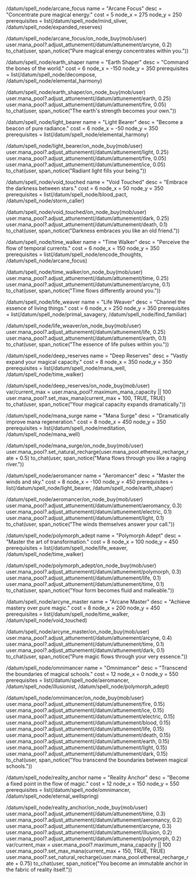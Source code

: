 /datum/spell_node/arcane_focus
	name = "Arcane Focus"
	desc = "Concentrate pure magical energy."
	cost = 5
	node_x = 275
	node_y = 250
	prerequisites = list(/datum/spell_node/mind_sliver, /datum/spell_node/expanded_reserves)

/datum/spell_node/arcane_focus/on_node_buy(mob/user)
	user.mana_pool?.adjust_attunement(/datum/attunement/arcyne, 0.2)
	to_chat(user, span_notice("Pure magical energy concentrates within you."))

/datum/spell_node/earth_shaper
	name = "Earth Shaper"
	desc = "Command the bones of the world."
	cost = 6
	node_x = -150
	node_y = 350
	prerequisites = list(/datum/spell_node/decompose, /datum/spell_node/elemental_harmony)

/datum/spell_node/earth_shaper/on_node_buy(mob/user)
	user.mana_pool?.adjust_attunement(/datum/attunement/earth, 0.25)
	user.mana_pool?.adjust_attunement(/datum/attunement/fire, 0.05)
	to_chat(user, span_notice("The earth's strength becomes your own."))

/datum/spell_node/light_bearer
	name = "Light Bearer"
	desc = "Become a beacon of pure radiance."
	cost = 6
	node_x = -50
	node_y = 350
	prerequisites = list(/datum/spell_node/elemental_harmony)

/datum/spell_node/light_bearer/on_node_buy(mob/user)
	user.mana_pool?.adjust_attunement(/datum/attunement/light, 0.25)
	user.mana_pool?.adjust_attunement(/datum/attunement/fire, 0.05)
	user.mana_pool?.adjust_attunement(/datum/attunement/ice, 0.05)
	to_chat(user, span_notice("Radiant light fills your being."))

/datum/spell_node/void_touched
	name = "Void Touched"
	desc = "Embrace the darkness between stars."
	cost = 6
	node_x = 50
	node_y = 350
	prerequisites = list(/datum/spell_node/blood_pact, /datum/spell_node/storm_caller)

/datum/spell_node/void_touched/on_node_buy(mob/user)
	user.mana_pool?.adjust_attunement(/datum/attunement/dark, 0.25)
	user.mana_pool?.adjust_attunement(/datum/attunement/death, 0.1)
	to_chat(user, span_notice("Darkness embraces you like an old friend."))

/datum/spell_node/time_walker
	name = "Time Walker"
	desc = "Perceive the flow of temporal currents."
	cost = 6
	node_x = 150
	node_y = 350
	prerequisites = list(/datum/spell_node/encode_thoughts, /datum/spell_node/arcane_focus)

/datum/spell_node/time_walker/on_node_buy(mob/user)
	user.mana_pool?.adjust_attunement(/datum/attunement/time, 0.25)
	user.mana_pool?.adjust_attunement(/datum/attunement/arcyne, 0.1)
	to_chat(user, span_notice("Time flows differently around you."))

/datum/spell_node/life_weaver
	name = "Life Weaver"
	desc = "Channel the essence of living things."
	cost = 6
	node_x = 250
	node_y = 350
	prerequisites = list(/datum/spell_node/primal_savagery, /datum/spell_node/find_familiar)

/datum/spell_node/life_weaver/on_node_buy(mob/user)
	user.mana_pool?.adjust_attunement(/datum/attunement/life, 0.25)
	user.mana_pool?.adjust_attunement(/datum/attunement/earth, 0.1)
	to_chat(user, span_notice("The essence of life pulses within you."))

/datum/spell_node/deep_reserves
	name = "Deep Reserves"
	desc = "Vastly expand your magical capacity."
	cost = 8
	node_x = 350
	node_y = 350
	prerequisites = list(/datum/spell_node/mana_well, /datum/spell_node/time_walker)

/datum/spell_node/deep_reserves/on_node_buy(mob/user)
	var/current_max = user.mana_pool?.maximum_mana_capacity || 100
	user.mana_pool?.set_max_mana(current_max + 100, TRUE, TRUE)
	to_chat(user, span_notice("Your magical capacity expands dramatically."))

/datum/spell_node/mana_surge
	name = "Mana Surge"
	desc = "Dramatically improve mana regeneration."
	cost = 8
	node_x = 450
	node_y = 350
	prerequisites = list(/datum/spell_node/meditation, /datum/spell_node/mana_well)

/datum/spell_node/mana_surge/on_node_buy(mob/user)
	user.mana_pool?.set_natural_recharge(user.mana_pool.ethereal_recharge_rate + 0.5)
	to_chat(user, span_notice("Mana flows through you like a raging river."))

/datum/spell_node/aeromancer
	name = "Aeromancer"
	desc = "Master the winds and sky."
	cost = 8
	node_x = -100
	node_y = 450
	prerequisites = list(/datum/spell_node/light_bearer, /datum/spell_node/earth_shaper)

/datum/spell_node/aeromancer/on_node_buy(mob/user)
	user.mana_pool?.adjust_attunement(/datum/attunement/aeromancy, 0.3)
	user.mana_pool?.adjust_attunement(/datum/attunement/electric, 0.1)
	user.mana_pool?.adjust_attunement(/datum/attunement/light, 0.1)
	to_chat(user, span_notice("The winds themselves answer your call."))

/datum/spell_node/polymorph_adept
	name = "Polymorph Adept"
	desc = "Master the art of transformation."
	cost = 8
	node_x = 100
	node_y = 450
	prerequisites = list(/datum/spell_node/life_weaver, /datum/spell_node/time_walker)

/datum/spell_node/polymorph_adept/on_node_buy(mob/user)
	user.mana_pool?.adjust_attunement(/datum/attunement/polymorph, 0.3)
	user.mana_pool?.adjust_attunement(/datum/attunement/life, 0.1)
	user.mana_pool?.adjust_attunement(/datum/attunement/time, 0.1)
	to_chat(user, span_notice("Your form becomes fluid and malleable."))

/datum/spell_node/arcyne_master
	name = "Arcane Master"
	desc = "Achieve mastery over pure magic."
	cost = 8
	node_x = 200
	node_y = 450
	prerequisites = list(/datum/spell_node/time_walker, /datum/spell_node/void_touched)

/datum/spell_node/arcyne_master/on_node_buy(mob/user)
	user.mana_pool?.adjust_attunement(/datum/attunement/arcyne, 0.4)
	user.mana_pool?.adjust_attunement(/datum/attunement/time, 0.1)
	user.mana_pool?.adjust_attunement(/datum/attunement/dark, 0.1)
	to_chat(user, span_notice("Pure magic flows through your very essence."))

/datum/spell_node/omnimancer
	name = "Omnimancer"
	desc = "Transcend the boundaries of magical schools."
	cost = 12
	node_x = 0
	node_y = 550
	prerequisites = list(/datum/spell_node/aeromancer, /datum/spell_node/illusionist, /datum/spell_node/polymorph_adept)

/datum/spell_node/omnimancer/on_node_buy(mob/user)
	user.mana_pool?.adjust_attunement(/datum/attunement/fire, 0.15)
	user.mana_pool?.adjust_attunement(/datum/attunement/ice, 0.15)
	user.mana_pool?.adjust_attunement(/datum/attunement/electric, 0.15)
	user.mana_pool?.adjust_attunement(/datum/attunement/blood, 0.15)
	user.mana_pool?.adjust_attunement(/datum/attunement/life, 0.15)
	user.mana_pool?.adjust_attunement(/datum/attunement/death, 0.15)
	user.mana_pool?.adjust_attunement(/datum/attunement/earth, 0.15)
	user.mana_pool?.adjust_attunement(/datum/attunement/light, 0.15)
	user.mana_pool?.adjust_attunement(/datum/attunement/dark, 0.15)
	to_chat(user, span_notice("You transcend the boundaries between magical schools."))

/datum/spell_node/reality_anchor
	name = "Reality Anchor"
	desc = "Become a fixed point in the flow of magic."
	cost = 12
	node_x = 150
	node_y = 550
	prerequisites = list(/datum/spell_node/omnimancer, /datum/spell_node/eternal_wellspring)

/datum/spell_node/reality_anchor/on_node_buy(mob/user)
	user.mana_pool?.adjust_attunement(/datum/attunement/time, 0.3)
	user.mana_pool?.adjust_attunement(/datum/attunement/aeromancy, 0.2)
	user.mana_pool?.adjust_attunement(/datum/attunement/arcyne, 0.3)
	user.mana_pool?.adjust_attunement(/datum/attunement/illusion, 0.2)
	user.mana_pool?.adjust_attunement(/datum/attunement/polymorph, 0.2)
	var/current_max = user.mana_pool?.maximum_mana_capacity || 100
	user.mana_pool?.set_max_mana(current_max + 150, TRUE, TRUE)
	user.mana_pool?.set_natural_recharge(user.mana_pool.ethereal_recharge_rate + 0.75)
	to_chat(user, span_notice("You become an immutable anchor in the fabric of reality itself."))
